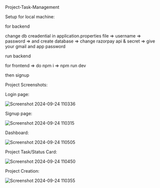 Project-Task-Management 

Setup for local machine:

for backend

change db creadential in application.properties file
=> username
=> password
=> and create database
=> change razorpay api & secret
=> give your gmail and app password

run backend

for frontend 
=> do npm i
=> npm run dev 

then signup


Project Screenshots:

Login page:

![Screenshot 2024-09-24 110336](https://github.com/user-attachments/assets/20ca31dd-516b-4973-99e8-91c29e190f70)

Signup page:

![Screenshot 2024-09-24 110315](https://github.com/user-attachments/assets/d64f05aa-2554-4907-8d9d-7016874f0219)

Dashboard:

![Screenshot 2024-09-24 110505](https://github.com/user-attachments/assets/401aabe4-6cd4-4e91-a11c-5b5764fe0d5e)

Project Task/Status Card:

![Screenshot 2024-09-24 110450](https://github.com/user-attachments/assets/90075038-eb3b-4583-a812-e20df675ec4f)

Project Creation:

![Screenshot 2024-09-24 110355](https://github.com/user-attachments/assets/f563451f-ab47-4760-bf4d-a6d9674a586f)


